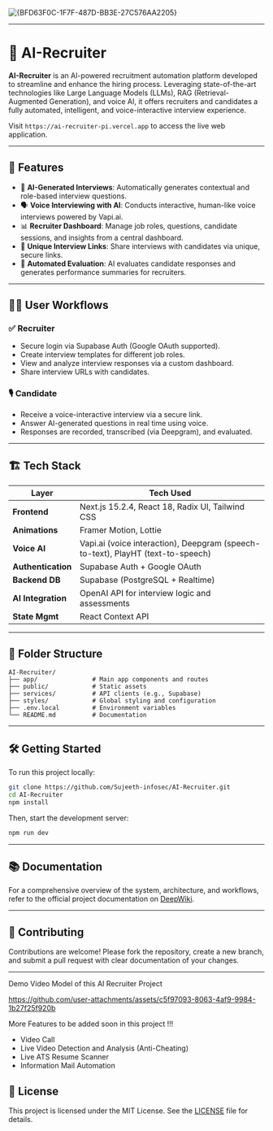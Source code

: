 

![{BFD63F0C-1F7F-487D-BB3E-27C576AA2205}](https://github.com/user-attachments/assets/bd11f95b-b190-47fa-9c0d-2005562e3c9b)


---

# 🤖 AI-Recruiter

**AI-Recruiter** is an AI-powered recruitment automation platform developed to streamline and enhance the hiring process. Leveraging state-of-the-art technologies like Large Language Models (LLMs), RAG (Retrieval-Augmented Generation), and voice AI, it offers recruiters and candidates a fully automated, intelligent, and voice-interactive interview experience.

Visit ```https://ai-recruiter-pi.vercel.app``` to access the live web application.

---

## 🚀 Features

* 🎯 **AI-Generated Interviews**: Automatically generates contextual and role-based interview questions.
* 🗣️ **Voice Interviewing with AI**: Conducts interactive, human-like voice interviews powered by Vapi.ai.
* 📊 **Recruiter Dashboard**: Manage job roles, questions, candidate sessions, and insights from a central dashboard.
* 🔗 **Unique Interview Links**: Share interviews with candidates via unique, secure links.
* 🤖 **Automated Evaluation**: AI evaluates candidate responses and generates performance summaries for recruiters.

---

## 🧑‍💼 User Workflows

### ✅ Recruiter

* Secure login via Supabase Auth (Google OAuth supported).
* Create interview templates for different job roles.
* View and analyze interview responses via a custom dashboard.
* Share interview URLs with candidates.

### 🎙️ Candidate

* Receive a voice-interactive interview via a secure link.
* Answer AI-generated questions in real time using voice.
* Responses are recorded, transcribed (via Deepgram), and evaluated.

---

## 🏗️ Tech Stack

| Layer              | Tech Used                                                                       |
| ------------------ | ------------------------------------------------------------------------------- |
| **Frontend**       | Next.js 15.2.4, React 18, Radix UI, Tailwind CSS                                |
| **Animations**     | Framer Motion, Lottie                                                           |
| **Voice AI**       | Vapi.ai (voice interaction), Deepgram (speech-to-text), PlayHT (text-to-speech) |
| **Authentication** | Supabase Auth + Google OAuth                                                    |
| **Backend DB**     | Supabase (PostgreSQL + Realtime)                                                |
| **AI Integration** | OpenAI API for interview logic and assessments                                  |
| **State Mgmt**     | React Context API                                                               |

---

## 📂 Folder Structure

```
AI-Recruiter/
├── app/               # Main app components and routes
├── public/            # Static assets
├── services/          # API clients (e.g., Supabase)
├── styles/            # Global styling and configuration
├── .env.local         # Environment variables
└── README.md          # Documentation
```

---

## 🛠️ Getting Started

To run this project locally:

```bash
git clone https://github.com/Sujeeth-infosec/AI-Recruiter.git
cd AI-Recruiter
npm install
```

Then, start the development server:

```bash
npm run dev
```


---

## 📚 Documentation

For a comprehensive overview of the system, architecture, and workflows, refer to the official project documentation on [DeepWiki](https://deepwiki.com/Sujeeth-infosec/AI-Recruiter_V2).

---

## 🤝 Contributing

Contributions are welcome! Please fork the repository, create a new branch, and submit a pull request with clear documentation of your changes.


---
Demo Video Model of this AI Recruiter Project

https://github.com/user-attachments/assets/c5f97093-8063-4af9-9984-1b27f25f920b

More Features to be added soon in this project !!!
- Video Call
- Live Video Detection and Analysis (Anti-Cheating)
- Live ATS Resume Scanner
- Information Mail Automation


## 📄 License
This project is licensed under the MIT License. See the [LICENSE](https://github.com/Sujeeth-infosec/AI-Recruiter/blob/main/LICENSE) file for details.


